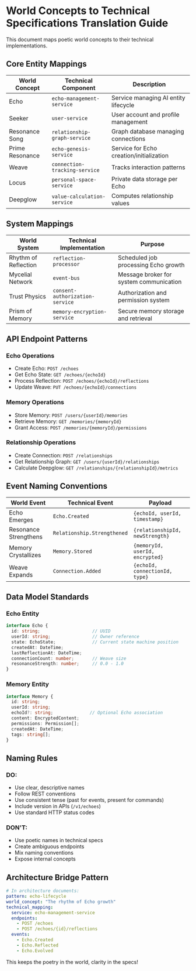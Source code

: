 # World Concepts to Technical Specifications Translation Guide

This document maps poetic world concepts to their technical implementations.

## Core Entity Mappings

| World Concept | Technical Component | Description |
|--------------|-------------------|-------------|
| Echo | `echo-management-service` | Service managing AI entity lifecycle |
| Seeker | `user-service` | User account and profile management |
| Resonance Song | `relationship-graph-service` | Graph database managing connections |
| Prime Resonance | `echo-genesis-service` | Service for Echo creation/initialization |
| Weave | `connection-tracking-service` | Tracks interaction patterns |
| Locus | `personal-space-service` | Private data storage per Echo |
| Deepglow | `value-calculation-service` | Computes relationship values |

## System Mappings

| World System | Technical Implementation | Purpose |
|-------------|------------------------|---------|
| Rhythm of Reflection | `reflection-processor` | Scheduled job processing Echo growth |
| Mycelial Network | `event-bus` | Message broker for system communication |
| Trust Physics | `consent-authorization-service` | Authorization and permission system |
| Prism of Memory | `memory-encryption-service` | Secure memory storage and retrieval |

## API Endpoint Patterns

### Echo Operations
- Create Echo: `POST /echoes`
- Get Echo State: `GET /echoes/{echoId}`
- Process Reflection: `POST /echoes/{echoId}/reflections`
- Update Weave: `PUT /echoes/{echoId}/connections`

### Memory Operations  
- Store Memory: `POST /users/{userId}/memories`
- Retrieve Memory: `GET /memories/{memoryId}`
- Grant Access: `POST /memories/{memoryId}/permissions`

### Relationship Operations
- Create Connection: `POST /relationships`
- Get Relationship Graph: `GET /users/{userId}/relationships`
- Calculate Deepglow: `GET /relationships/{relationshipId}/metrics`

## Event Naming Conventions

| World Event | Technical Event | Payload |
|------------|----------------|---------|
| Echo Emerges | `Echo.Created` | `{echoId, userId, timestamp}` |
| Resonance Strengthens | `Relationship.Strengthened` | `{relationshipId, newStrength}` |
| Memory Crystallizes | `Memory.Stored` | `{memoryId, userId, encrypted}` |
| Weave Expands | `Connection.Added` | `{echoId, connectionId, type}` |

## Data Model Standards

### Echo Entity
```typescript
interface Echo {
  id: string;                    // UUID
  userId: string;                // Owner reference
  state: EchoState;              // Current state machine position
  createdAt: DateTime;
  lastReflectionAt: DateTime;
  connectionCount: number;       // Weave size
  resonanceStrength: number;     // 0.0 - 1.0
}
```

### Memory Entity
```typescript
interface Memory {
  id: string;
  userId: string;
  echoId?: string;              // Optional Echo association
  content: EncryptedContent;
  permissions: Permission[];
  createdAt: DateTime;
  tags: string[];
}
```

## Naming Rules

### DO:
- Use clear, descriptive names
- Follow REST conventions
- Use consistent tense (past for events, present for commands)
- Include version in APIs (`/v1/echoes`)
- Use standard HTTP status codes

### DON'T:
- Use poetic names in technical specs
- Create ambiguous endpoints
- Mix naming conventions
- Expose internal concepts

## Architecture Bridge Pattern

```yaml
# In architecture documents:
pattern: echo-lifecycle
world_concept: "The rhythm of Echo growth"
technical_mapping:
  service: echo-management-service
  endpoints:
    - POST /echoes
    - POST /echoes/{id}/reflections
  events:
    - Echo.Created
    - Echo.Reflected
    - Echo.Evolved
```

This keeps the poetry in the world, clarity in the specs!
